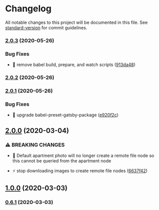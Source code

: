 # Changelog

All notable changes to this project will be documented in this file. See [standard-version](https://github.com/conventional-changelog/standard-version) for commit guidelines.

### [2.0.3](https://github.com/lineups-io/gatsby-source-landing-pages/compare/v2.0.2...v2.0.3) (2020-05-26)


### Bug Fixes

* 🐛 remove babel build, prepare, and watch scripts ([913da48](https://github.com/lineups-io/gatsby-source-landing-pages/commit/913da48c65bbd8b3d7d8bffe3f08ea693a76f022))

### [2.0.2](https://github.com/lineups-io/gatsby-source-landing-pages/compare/v2.0.1...v2.0.2) (2020-05-26)

### [2.0.1](https://github.com/lineups-io/gatsby-source-landing-pages/compare/v2.0.0...v2.0.1) (2020-05-26)


### Bug Fixes

* 🐛 upgrade babel-preset-gatsby-package ([e920f2c](https://github.com/lineups-io/gatsby-source-landing-pages/commit/e920f2cab9b3b5eb224afc92d1feef9351f307d9))

## [2.0.0](https://github.com/lineups-io/gatsby-source-landing-pages/compare/v1.0.0...v2.0.0) (2020-03-04)


### ⚠ BREAKING CHANGES

* 🧨 Default apartment photo will no longer create a remote file node so this
cannot be queried from the apartment node

* ⚡️ stop downloading images to create remote file nodes ([6637f42](https://github.com/lineups-io/gatsby-source-landing-pages/commit/6637f42dadaa40d9e6d135a32b4852217afe1b9b))

## [1.0.0](https://github.com/lineups-io/gatsby-source-landing-pages/compare/v0.6.1...v1.0.0) (2020-03-03)

### [0.6.1](https://github.com/lineups-io/gatsby-source-landing-pages/compare/v0.6.0...v0.6.1) (2020-03-03)
